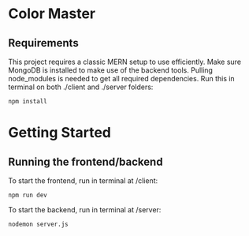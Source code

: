 # Color Master

## Requirements

This project requires a classic MERN setup to use efficiently.
Make sure MongoDB is installed to make use of the backend tools.
Pulling node_modules is needed to get all required dependencies.
Run this in terminal on both ./client and ./server folders:

```
npm install
```

# Getting Started

## Running the frontend/backend

To start the frontend, run in terminal at /client:

```
npm run dev
```

To start the backend, run in terminal at /server:

```
nodemon server.js
```
